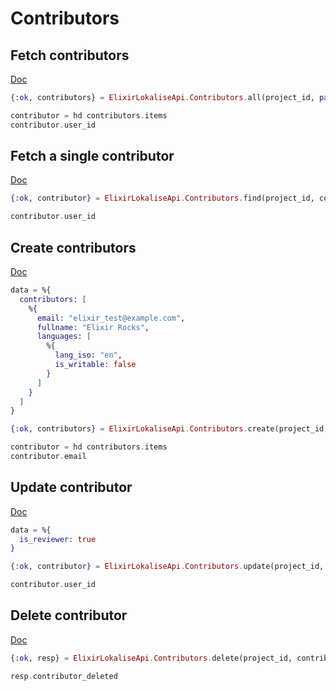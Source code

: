 # Contributors

## Fetch contributors

[Doc](https://app.lokalise.com/api2docs/curl/#transition-list-all-contributors-get)

```elixir
{:ok, contributors} = ElixirLokaliseApi.Contributors.all(project_id, page: 2, limit: 1)

contributor = hd contributors.items
contributor.user_id
```

## Fetch a single contributor

[Doc](https://app.lokalise.com/api2docs/curl/#transition-retrieve-a-contributor-get)

```elixir
{:ok, contributor} = ElixirLokaliseApi.Contributors.find(project_id, contributor_id)

contributor.user_id
```

## Create contributors

[Doc](https://app.lokalise.com/api2docs/curl/#transition-create-contributors-post)

```elixir
data = %{
  contributors: [
    %{
      email: "elixir_test@example.com",
      fullname: "Elixir Rocks",
      languages: [
        %{
          lang_iso: "en",
          is_writable: false
        }
      ]
    }
  ]
}

{:ok, contributors} = ElixirLokaliseApi.Contributors.create(project_id, data)

contributor = hd contributors.items
contributor.email
```

## Update contributor

[Doc](https://app.lokalise.com/api2docs/curl/#transition-update-a-contributor-put)

```elixir
data = %{
  is_reviewer: true
}

{:ok, contributor} = ElixirLokaliseApi.Contributors.update(project_id, contributor_id, data)

contributor.user_id
```

## Delete contributor

[Doc](https://app.lokalise.com/api2docs/curl/#transition-delete-a-contributor-delete)

```elixir
{:ok, resp} = ElixirLokaliseApi.Contributors.delete(project_id, contributor_id)

resp.contributor_deleted
```
